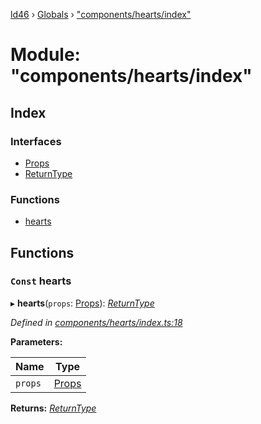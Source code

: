 [ld46](../README.md) › [Globals](../globals.md) › ["components/hearts/index"](_components_hearts_index_.md)

# Module: "components/hearts/index"

## Index

### Interfaces

* [Props](../interfaces/_components_hearts_index_.props.md)
* [ReturnType](../interfaces/_components_hearts_index_.returntype.md)

### Functions

* [hearts](_components_hearts_index_.md#const-hearts)

## Functions

### `Const` hearts

▸ **hearts**(`props`: [Props](../interfaces/_components_background_index_.props.md)): *[ReturnType](../interfaces/_components_audio_index_.returntype.md)*

*Defined in [components/hearts/index.ts:18](https://github.com/jrod-disco/ld46-keepalive/blob/5db6013/src/components/hearts/index.ts#L18)*

**Parameters:**

Name | Type |
------ | ------ |
`props` | [Props](../interfaces/_components_background_index_.props.md) |

**Returns:** *[ReturnType](../interfaces/_components_audio_index_.returntype.md)*
